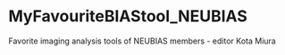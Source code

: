 # MyFavouriteBIAStool_NEUBIAS
Favorite imaging analysis tools of NEUBIAS members - editor Kota Miura
